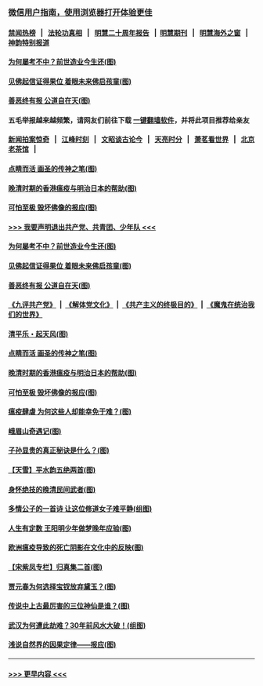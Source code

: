 ### [微信用户指南，使用浏览器打开体验更佳](https://github.com/gfw-breaker/banned-news1/blob/master/indexes/wechat-guide.md?t=0)
#### [禁闻热榜](热点新闻.md?t=0)  &nbsp;&nbsp;|&nbsp;&nbsp; [法轮功真相](https://github.com/gfw-breaker/truth/blob/master/README.md?t=0) &nbsp;&nbsp;|&nbsp;&nbsp; [明慧二十周年报告](https://github.com/gfw-breaker/mh-reports/blob/master/README.md?t=0) &nbsp;&nbsp;|&nbsp;&nbsp;[明慧期刊](https://github.com/gfw-breaker/mh-qikan) &nbsp;&nbsp;|&nbsp;&nbsp; [明慧海外之窗](https://github.com/gfw-breaker/mh-news/blob/master/README.md?t=0) &nbsp;&nbsp;|&nbsp;&nbsp; [神韵特别报道](https://github.com/gfw-breaker/mh-news/blob/master/shenyun.md?t=0)
#### [为何屡考不中？前世造业今生还(图)](../pages/p7/921584.md?t=02070511) 
#### [见佛起信证得果位 着眼未来佛启孩童(图)](../pages/p7/921596.md?t=02070511) 
#### [善恶终有报 公道自在天(图)](../pages/p7/921441.md?t=02070511) 
#### 五毛举报越来越频繁，请网友们前往下载 [一键翻墙软件](https://github.com/gfw-breaker/ssr-accounts)，并将此项目推荐给亲友
#### [新闻拍案惊奇](https://github.com/gfw-breaker/banned-news1/blob/master/pages/link4.md) &nbsp;&nbsp;|&nbsp;&nbsp; [江峰时刻](https://github.com/gfw-breaker/banned-news1/blob/master/pages/link4.md) &nbsp;&nbsp;|&nbsp;&nbsp; [文昭谈古论今](https://github.com/gfw-breaker/banned-news1/blob/master/pages/link4.md) &nbsp;&nbsp;|&nbsp;&nbsp; [天亮时分](https://github.com/gfw-breaker/banned-news1/blob/master/pages/link4.md) &nbsp;&nbsp;|&nbsp;&nbsp; [萧茗看世界](https://github.com/gfw-breaker/banned-news1/blob/master/pages/link4.md) &nbsp;&nbsp;|&nbsp;&nbsp; [北京老茶馆](https://github.com/gfw-breaker/banned-news1/blob/master/pages/link4.md) &nbsp;&nbsp;|&nbsp;&nbsp; 
#### [点睛而活 画圣的传神之笔(图)](../pages/p7/921583.md?t=02070511) 
#### [晚清时期的香港瘟疫与明治日本的帮助(图)](../pages/p7/921674.md?t=02070511) 
#### [可怕至极 毁坏佛像的报应(图)](../pages/p7/921437.md?t=02070511) 
#### [>>> 我要声明退出共产党、共青团、少年队 <<<](https://github.com/begood0513/goodnews/blob/master/quit/letter.md) 
#### [为何屡考不中？前世造业今生还(图)](../pages/p7/921584.md?t=02070511) 
#### [见佛起信证得果位 着眼未来佛启孩童(图)](../pages/p7/921596.md?t=02070511) 
#### [善恶终有报 公道自在天(图)](../pages/p7/921441.md?t=02070511) 
#### [《九评共产党》](https://github.com/begood0513/9ping.md/blob/master/README.md) &nbsp;|&nbsp; [《解体党文化》](../../../../jtdwh.md/blob/master/README.md)  &nbsp;|&nbsp; [《共产主义的终极目的》](../../../../gczydzjmd.md/blob/master/README.md) &nbsp;|&nbsp; [《魔鬼在统治我们的世界》](../../../../mgztzwmdsj.md/blob/master/README.md) 
#### [清平乐・起天风(图)](../pages/p7/921607.md?t=02070511) 
#### [点睛而活 画圣的传神之笔(图)](../pages/p7/921583.md?t=02070511) 
#### [晚清时期的香港瘟疫与明治日本的帮助(图)](../pages/p7/921674.md?t=02070511) 
#### [可怕至极 毁坏佛像的报应(图)](../pages/p7/921437.md?t=02070511) 
#### [瘟疫肆虐 为何这些人却能幸免于难？(图)](../pages/p7/921768.md?t=02070511) 
#### [峨眉山奇遇记(图)](../pages/p7/921442.md?t=02070511) 
#### [子孙显贵的真正秘诀是什么？(图)](../pages/p7/921334.md?t=02070511) 
#### [【天雪】平水韵五绝两首(图)](../pages/p7/921604.md?t=02070511) 
#### [身怀绝技的晚清民间武者(图)](../pages/p7/921488.md?t=02070511) 
#### [多情公子的一首诗 让这位修道女子难平静(组图)](../pages/p7/886851.md?t=02070511) 
#### [人生有定数 王阳明少年做梦晚年应验(图)](../pages/p7/921608.md?t=02070511) 
#### [欧洲瘟疫导致的死亡阴影在文化中的反映(图)](../pages/p7/921313.md?t=02070511) 
#### [【宋紫凤专栏】归真集二首(图)](../pages/p7/921582.md?t=02070511) 
#### [贾元春为何选择宝钗放弃黛玉？(图)](../pages/p7/921330.md?t=02070511) 
#### [传说中上古最厉害的三位神仙是谁？(图)](../pages/p7/921337.md?t=02070511) 
#### [武汉为何遭此劫难？30年前风水大破！(组图)](../pages/p7/921355.md?t=02070511) 
#### [浅说自然界的因果定律——报应(图)](../pages/p7/921325.md?t=02070511) 

----
#### [ >>> 更早内容 <<< ](../indexes/p7-earlier.md)
